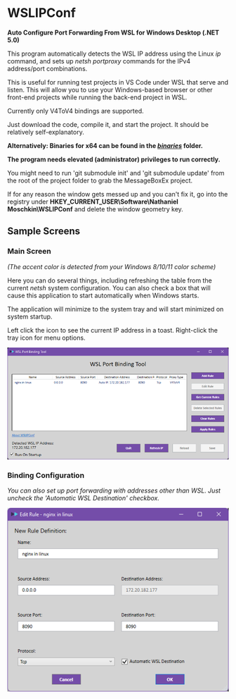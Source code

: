 # WSLIPConf
__Auto Configure Port Forwarding From WSL for Windows Desktop (.NET 5.0)__

This program automatically detects the WSL IP address using the Linux _ip_ command, and sets up _netsh portproxy_ commands for the IPv4 address/port combinations.  

This is useful for running test projects in VS Code under WSL that serve and listen.  This will allow you to use your Windows-based browser or other front-end projects while running the back-end project in WSL.

Currently only V4ToV4 bindings are supported.

Just download the code, compile it, and start the project.  It should be relatively self-explanatory. 

__Alternatively: Binaries for x64 can be found in the [_binaries_](https://github.com/nmoschkin/wslipconf/tree/main/binaries) folder.__

__The program needs elevated (administrator) privileges to run correctly.__

You might need to run 'git submodule init' and 'git submodule update' from the root of the project folder to grab the MessageBoxEx project.

If for any reason the window gets messed up and you can't fix it, go into the registry under __HKEY_CURRENT_USER\Software\Nathaniel Moschkin\WSLIPConf__ and delete the window geometry key.


## Sample Screens

### Main Screen
_(The accent color is detected from your Windows 8/10/11 color scheme)_

Here you can do several things, including refreshing the table from the current _netsh_ system configuration. 
You can also check a box that will cause this application to start automatically when Windows starts.

The application will minimize to the system tray and will start minimized on system startup. 

Left click the icon to see the current IP address in a toast. 
Right-click the tray icon for menu options.

![](docs/image1.png)

### Binding Configuration

_You can also set up port forwarding with addresses other than WSL. Just uncheck the 'Automatic WSL Destination' checkbox._

![](docs/image2.png)

